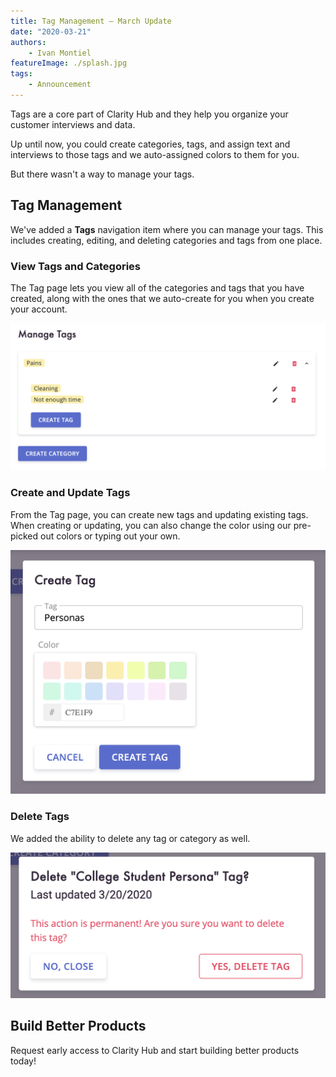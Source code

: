 ```yaml
---
title: Tag Management – March Update
date: "2020-03-21"
authors:
    - Ivan Montiel
featureImage: ./splash.jpg
tags:
    - Announcement
---
```


Tags are a core part of Clarity Hub and they help you organize your customer interviews and data.

<!-- end -->

Up until now, you could create categories, tags, and assign text and interviews to those tags and we auto-assigned colors to them for you.

But there wasn't a way to manage your tags.

## Tag Management

We've added a **Tags** navigation item where you can manage your tags. This includes creating, editing, and deleting categories and tags from one place.

### View Tags and Categories

The Tag page lets you view all of the categories and tags that you have created, along with the ones that we auto-create for you when you create your account.

![View Tags](./view-tags.png)

### Create and Update Tags

From the Tag page, you can create new tags and updating existing tags. When creating or updating, you can also change the color using our pre-picked out colors or typing out your own.

![Create Tags](./create-tag.png)

### Delete Tags

We added the ability to delete any tag or category as well.

![Delete Tags](./delete-tag.png)

## Build Better Products

Request early access to Clarity Hub and start building better products today!
